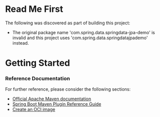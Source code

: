 # Read Me First
The following was discovered as part of building this project:

* The original package name 'com.spring.data.springdata-jpa-demo' is invalid and this project uses 'com.spring.data.springdatajpademo' instead.

# Getting Started

### Reference Documentation
For further reference, please consider the following sections:

* [Official Apache Maven documentation](https://maven.apache.org/guides/index.html)
* [Spring Boot Maven Plugin Reference Guide](https://docs.spring.io/spring-boot/docs/3.2.0/maven-plugin/reference/html/)
* [Create an OCI image](https://docs.spring.io/spring-boot/docs/3.2.0/maven-plugin/reference/html/#build-image)

